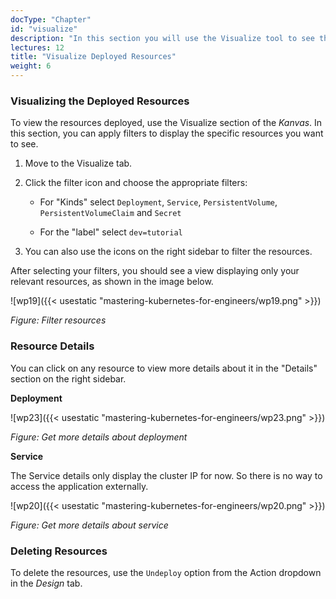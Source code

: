 ```yaml
---
docType: "Chapter"
id: "visualize"
description: "In this section you will use the Visualize tool to see the resources in the cluster"
lectures: 12
title: "Visualize Deployed Resources"
weight: 6
---
```


### **Visualizing the Deployed Resources**

To view the resources deployed, use the Visualize section of the _Kanvas_. In this section, you can apply filters to display the specific resources you want to see.

1. Move to the Visualize tab.
2. Click the filter icon and choose the appropriate filters:

   - For "Kinds" select `Deployment`, `Service`, `PersistentVolume`, `PersistentVolumeClaim` and `Secret`

   - For the "label" select `dev=tutorial`

3. You can also use the icons on the right sidebar to filter the resources.

After selecting your filters, you should see a view displaying only your relevant resources, as shown in the image below.

![wp19]({{< usestatic "mastering-kubernetes-for-engineers/wp19.png" >}})

_Figure: Filter resources_

### **Resource Details**

You can click on any resource to view more details about it in the "Details" section on the right sidebar.

**Deployment**

![wp23]({{< usestatic "mastering-kubernetes-for-engineers/wp23.png" >}})

_Figure: Get more details about deployment_

**Service**

The Service details only display the cluster IP for now. So there is no way to access the application externally.

![wp20]({{< usestatic "mastering-kubernetes-for-engineers/wp20.png" >}})

_Figure: Get more details about service_

### **Deleting Resources**

To delete the resources, use the `Undeploy` option from the Action dropdown in the _Design_ tab.

